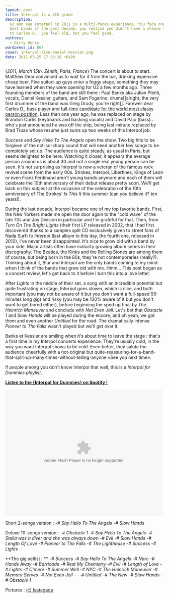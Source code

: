 ```yaml
---
layout: post
title: Interpol is a 4th grade
description:
  Go and see Interpol in 2011 is a multi-faces experience. You face one of the
  best bands of the past decade, you realize you didn't have a chance to say bye
  to Carlos D., you feel old… but you feel good.
authors:
  - Dirty Henry
wordpress_id: 807
cover: interpol-live-daniel-kessler.png
date: 2011-03-25 17:38:16 +0100
---
```


{_2011, March 15th. Zénith, Paris, France_} The concert is about to start.
Matthew Dear convinced us to wait for it from the bar, drinking expensive cheap
beer. Five suited-up guys enter a foggy stage, something they may have learned
when they were opening for U2 a few months ago. Three founding members of the
band are still there : Paul Banks aka Julian Plenti, vocals, Daniel Kessler,
guitars, and Sam Fogarino, drums[[alright, the very first drummer of the band
was Greg Drudy, you're right]]. Farewell dear Carlos D., bass player and
[full-time candidate for the world most classy person position](http://www.google.fr/images?q=carlos+d+interpol).
Less than one year ago, he was replaced on stage by Brandon Curtis (keyboards
and backing vocals) and David Pajo (bass)… who's just announced he was off the
ship, being last-minute replaced by Brad Truax whose resume just sums up two
weeks of this Interpol job.

_Success_ and _Say Hello To The Angels_ open the show. Two big hits to be
forgiven of the not-so-sharp sound that will need another few songs to be
completely set up. The audience is quite steady, as usual in Paris, but seems
delighted to be here. Watching it closer, it appears the average person around
us is about 30 and not a single real young person can be seen. It's not
surprising as Interpol is now a veteran of the famous rock revival scene from
the early 00s. Strokes, Interpol, Libertines, Kings of Leon or even Franz
Ferdinand aren't young bands anymore and each of them will celebrate the 10th
anniversary of their debut release pretty soon. We'll get back on this subject
at the occasion of the celebration of the 10th anniversary of The Strokes' _Is
This It_ this summer (can you believe it? ten years!).

<img474>

During the last decade, Interpol became one of my top favorite bands. First, the
New Yorkers made me open the door again to the "cold wave" of the late 70s and
Joy Division in particular and I'm grateful for that. Then, from _Turn On The
Bright Lights_ (their first LP released in 2002, that I had first discovered
thanks to a samples split CD exclusively given to street fans of Nada Surf) to
_Interpol_ (last album to this day, the fourth one, released in 2010), I've
never been disappointed. It's nice to grow old with a band by your side. Major
artists often have maturity growing album series in their discography. The
Beatles, the Kinks and the Rolling Stones are among them of course, but being
born in the 80s, they're not contemporaries (really?). Thinking about it, Blur
and Interpol are the only bands coming to my mind when I think of the bands that
grew old with me. Hmm… This post began as a concert review, let's get back to it
before I turn this into a love letter.

After _Lights_ in the middle of their set, a song with an incredible potential
but quite frustrating on stage, Interpol goes slower, which is nice, and both
important (you may not be aware of it but you don't want a full-speed 90-minutes
long gig) and risky (you may be 100% aware of it but you don't want to get bored
either), before beginning the sped up final by _The Heinrich Maneuver_ and
conclude with _Not Even Jail_. Let's bet that _Obstacle 1_ and _Slow Hands_ will
be played during the encore, and oh yeah, we got them and even another
_Untitled_ for the road. The dramatically intense _Pioneer to The Falls_ wasn't
played but we'll get over it.

Banks et Kessler are smiling when it's about time to leave the stage : that's a
first time in my Interpol concerts experience. They're usually cold, in the way
you want Interpol shows to be cold. Even better, they salute the audience
cheerfully with a not-original but
quite-reassuring-for-a-band-that-split-up-many-times-without-telling-anyone «See
you next time».

<img475>

If people among you don't know Interpol that well, this is a _Interpol for
Dummies playlist_.

[**Listen to the {Interpol for Dummies} on Spotify !**](http://open.spotify.com/user/dirtyhenry/playlist/7trDXQ940DYxcQDRIcjZwO)

<object width="500" height="400">
<param name="movie" value="http://listen.grooveshark.com/widget.swf" />
<param name="wmode" value="window" />
<param name="allowScriptAccess" value="always" />
<param name="flashvars" value="hostname=cowbell.grooveshark.com&widgetID=25023333&style=metal&bbg=ffffff&bfg=333333&bt=cccccc&bth=ffffff&pbg=cccccc&pbgh=333333&pfg=ffffff&pfgh=cccccc&si=cccccc&lbg=cccccc&lbgh=333333&lfg=ffffff&lfgh=cccccc&sb=cccccc&sbh=333333&p=0" />
<embed src="http://listen.grooveshark.com/widget.swf" type="application/x-shockwave-flash" width="500" height="400" flashvars="hostname=cowbell.grooveshark.com&widgetID=25023333&style=metal&bbg=ffffff&bfg=333333&bt=cccccc&bth=ffffff&pbg=cccccc&pbgh=333333&pfg=ffffff&pfgh=cccccc&si=cccccc&lbg=cccccc&lbgh=333333&lfg=ffffff&lfgh=cccccc&sb=cccccc&sbh=333333&p=0" allowScriptAccess="always" wmode="window" /></object>

Short 2-songs version : -# _Say Hello To The Angels_ -# _Slow Hands_

Deluxe 10-songs version : -# _Obstacle 1_ -# _Say Hello To The Angels_ -#
_Stella was a diver and she was always down_ -# _Evil_ -# _Slow Hands_ -#
_Length Of Love_ -# _Pioneer to The Falls_ -# _The Lighthouse_ -# _Success_ -#
_Lights_

**The gig setlist : ** -# _Success_ -# _Say Hello To The Angels_ -# _Narc_ -#
_Hands Away_ -# _Barricade_ -# _Rest My Chemistry_ -# _Evil_ -# _Length of Love_
-# _Lights_ -# _C'mere_ -# _Summer Well_ -# _NYC_ -# _The Heinrich Maneuver_ -#
_Memory Serves_ -# _Not Even Jail_ -- -# _Untitled_ -# _The New_ -# _Slow Hands_
-# _Obstacle 1_

Pictures : [(c) Isatagada](http://isatagada.blog.com)
